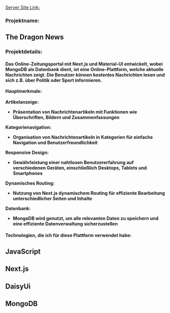 <a href='https://github.com/devmashum/the-dragon-news-server' target='_blank'>Server Site Link:</a>

<div class='p-5'>
  <div class='flex gap-3'>
    <div><h3 class='text-slate-900 text-xl lg:text-2xl'>Projektname: </h3></div>
    <div><h2 class="text-slate-900 text-xl lg:text-2xl font-bold ">
      The Dragon News</h2>
    </div>
  </div>
  <h3 class="text-slate-900 text-xl underline font-bold mt-3">Projektdetails:</h3>
  <h4 class="text-slate-900 my-3 text-justify text-base">
    Das Online-Zeitungsportal mit Next.js und Material-UI entwickelt, wobei MongoDB als Datenbank dient, ist eine Online-Plattform, welche aktuelle Nachrichten zeigt. Die Benutzer können kostenlos Nachrichten lesen und sich z.B. über Politik oder Sport informieren. <br />
    <br />
    <b class='text-xl underline'>Hauptmerkmale:</b>
    <br />
    <br />
    <div>
      <b>Artikelanzeige:</b>
      <ul class='list-disc ml-10'>
        <li>
          Präsentation von Nachrichtenartikeln mit Funktionen wie Überschriften, Bildern und Zusammenfassungen
        </li>
      </ul>
      <b>Kategorienavigation:</b>
      <ul class='list-disc ml-10'>
        <li>
          Organisation von Nachrichtenartikeln in Kategorien für einfache Navigation und Benutzerfreundlichkeit
        </li>
      </ul>
      <b>Responsive Design:</b>
      <ul class='list-disc ml-10'>
        <li>
          Gewährleistung einer nahtlosen Benutzererfahrung auf verschiedenen Geräten, einschließlich Desktops, Tablets und Smartphones
        </li>
      </ul>
      <b>Dynamisches Routing:</b>
      <ul class='list-disc ml-10'>
        <li>
          Nutzung von Next.js dynamischem Routing für effiziente Bearbeitung unterschiedlicher Seiten und Inhalte
        </li>
      </ul>
       <b>Datenbank:</b>
      <ul class='list-disc ml-10'>
        <li>
          MongoDB wird genutzt, um alle relevanten Daten zu speichern und eine effiziente Datenverwaltung sicherzustellen
        </li>
      </ul>
    </div>

  </h4>
  <h4 class='font-bold mb-5'>Technologien, die ich für diese Plattform verwendet habe:</h4>
  <div class="grid lg:grid-cols-3 grid-cols-2 gap-5 text-center">
    <h2 class='border border-xl border-black'>JavaScript</h2>
    <h2 class='border border-xl border-black'>Next.js</h2>
    <h2 class='border border-xl border-black'>DaisyUi</h2>
    <h2 class='border border-xl border-black'>MongoDB</h2>
  </div>
</div>
